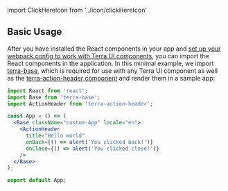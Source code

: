 import ClickHereIcon from '../icon/clickHereIcon'

## Basic Usage

<div className="tui-illustration-grid">
<div className="tui-illustration-grid-col">

After you have installed the React components in your app and [set up your webpack config to work with Terra UI components](https://engineering.cerner.com/terra-ui/#/getting-started/terra-ui/getting-started/webpack), you can import the React components in the application. In this minimal example, we import [terra-base](https://engineering.cerner.com/terra-ui/#/components/terra-base/base/base), which is required for use with any Terra UI component as well as the [terra-action-header component](https://engineering.cerner.com/terra-ui/#/components/terra-action-header/action-header/action-header) and render them in a sample app:

```jsx
import React from 'react';
import Base from 'terra-base';
import ActionHeader from 'terra-action-header';

const App = () => (
  <Base className="custom-App" locale="en">
    <ActionHeader
      title="Hello world"
      onBack={() => alert('You clicked back!')}
      onClose={() => alert('You clicked close!')}
    />
  </Base>
);

export default App;
```

</div>
<div className="tui-illustration-grid-col tui-illustration-grid-col-illustration">
<ClickHereIcon />
</div>
</div>